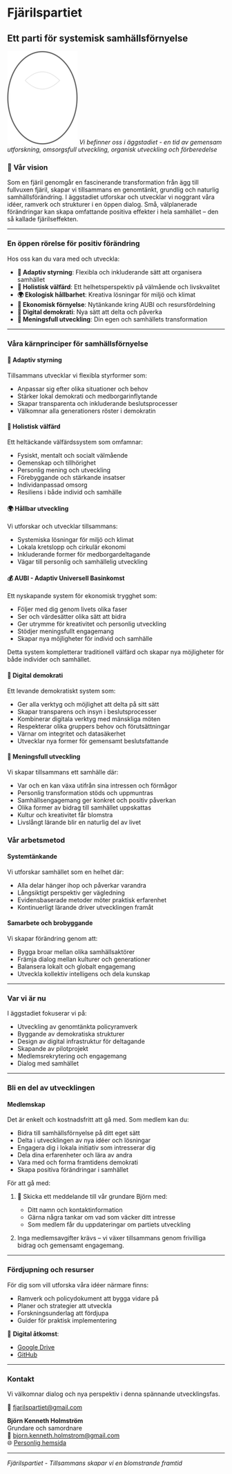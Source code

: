# Fjärilspartiet
## Ett parti för systemisk samhällsförnyelse

![Ett parti i utveckling](fjärilsägg.png)
*Vi befinner oss i äggstadiet - en tid av gemensam utforskning, omsorgsfull utveckling, organisk utveckling och förberedelse*

### 🦋 Vår vision
Som en fjäril genomgår en fascinerande transformation från ägg till fullvuxen fjäril, skapar vi tillsammans en genomtänkt, grundlig och naturlig samhällsförändring. I äggstadiet utforskar och utvecklar vi noggrant våra idéer, ramverk och strukturer i en öppen dialog. Små, välplanerade förändringar kan skapa omfattande positiva effekter i hela samhället – den så kallade fjärilseffekten.

---

### En öppen rörelse för positiv förändring
Hos oss kan du vara med och utveckla:
* **🧩 Adaptiv styrning**: Flexibla och inkluderande sätt att organisera samhället
* **💚 Holistisk välfärd**: Ett helhetsperspektiv på välmående och livskvalitet
* **🌍 Ekologisk hållbarhet**: Kreativa lösningar för miljö och klimat
* **💫 Ekonomisk förnyelse**: Nytänkande kring AUBI och resursfördelning
* **🔗 Digital demokrati**: Nya sätt att delta och påverka
* **🌺 Meningsfull utveckling**: Din egen och samhällets transformation

---

### Våra kärnprinciper för samhällsförnyelse

#### 🧩 Adaptiv styrning
Tillsammans utvecklar vi flexibla styrformer som:
* Anpassar sig efter olika situationer och behov
* Stärker lokal demokrati och medborgarinflytande
* Skapar transparenta och inkluderande beslutsprocesser
* Välkomnar alla generationers röster i demokratin

#### 💚 Holistisk välfärd
Ett heltäckande välfärdssystem som omfamnar:
* Fysiskt, mentalt och socialt välmående
* Gemenskap och tillhörighet
* Personlig mening och utveckling
* Förebyggande och stärkande insatser
* Individanpassad omsorg
* Resiliens i både individ och samhälle

#### 🌍 Hållbar utveckling
Vi utforskar och utvecklar tillsammans:
* Systemiska lösningar för miljö och klimat
* Lokala kretslopp och cirkulär ekonomi
* Inkluderande former för medborgardeltagande
* Vägar till personlig och samhällelig utveckling

#### 💰 AUBI - Adaptiv Universell Basinkomst
Ett nyskapande system för ekonomisk trygghet som:
* Följer med dig genom livets olika faser
* Ser och värdesätter olika sätt att bidra
* Ger utrymme för kreativitet och personlig utveckling
* Stödjer meningsfullt engagemang
* Skapar nya möjligheter för individ och samhälle

Detta system kompletterar traditionell välfärd och skapar nya möjligheter för både individer och samhället.

#### 🤝 Digital demokrati
Ett levande demokratiskt system som:
* Ger alla verktyg och möjlighet att delta på sitt sätt
* Skapar transparens och insyn i beslutsprocesser
* Kombinerar digitala verktyg med mänskliga möten
* Respekterar olika gruppers behov och förutsättningar
* Värnar om integritet och datasäkerhet
* Utvecklar nya former för gemensamt beslutsfattande

#### 🌺 Meningsfull utveckling
Vi skapar tillsammans ett samhälle där:
* Var och en kan växa utifrån sina intressen och förmågor
* Personlig transformation stöds och uppmuntras
* Samhällsengagemang ger konkret och positiv påverkan
* Olika former av bidrag till samhället uppskattas
* Kultur och kreativitet får blomstra
* Livslångt lärande blir en naturlig del av livet

### Vår arbetsmetod

#### Systemtänkande
Vi utforskar samhället som en helhet där:
* Alla delar hänger ihop och påverkar varandra
* Långsiktigt perspektiv ger vägledning
* Evidensbaserade metoder möter praktisk erfarenhet
* Kontinuerligt lärande driver utvecklingen framåt

#### Samarbete och brobyggande
Vi skapar förändring genom att:
* Bygga broar mellan olika samhällsaktörer
* Främja dialog mellan kulturer och generationer
* Balansera lokalt och globalt engagemang
* Utveckla kollektiv intelligens och dela kunskap

---

### Var vi är nu
I äggstadiet fokuserar vi på:
* Utveckling av genomtänkta policyramverk
* Byggande av demokratiska strukturer
* Design av digital infrastruktur för deltagande
* Skapande av pilotprojekt
* Medlemsrekrytering och engagemang
* Dialog med samhället

---

### Bli en del av utvecklingen

#### Medlemskap
Det är enkelt och kostnadsfritt att gå med. Som medlem kan du:
* Bidra till samhällsförnyelse på ditt eget sätt
* Delta i utvecklingen av nya idéer och lösningar
* Engagera dig i lokala initiativ som intresserar dig
* Dela dina erfarenheter och lära av andra
* Vara med och forma framtidens demokrati
* Skapa positiva förändringar i samhället

För att gå med:
1. 📨 Skicka ett meddelande till vår grundare Björn med:
   * Ditt namn och kontaktinformation
   * Gärna några tankar om vad som väcker ditt intresse
   * Som medlem får du uppdateringar om partiets utveckling

2. Inga medlemsavgifter krävs – vi växer tillsammans genom frivilliga bidrag och gemensamt engagemang.

---

### Fördjupning och resurser

För dig som vill utforska våra idéer närmare finns:
* Ramverk och policydokument att bygga vidare på
* Planer och strategier att utveckla
* Forskningsunderlag att fördjupa
* Guider för praktisk implementering

🔗 **Digital åtkomst**:
* [Google Drive](https://tinyurl.com/fjarilspartiets-dokument)
* [GitHub](https://github.com/fjarilspartiet-se/fjarilspartiet)

---

### Kontakt
Vi välkomnar dialog och nya perspektiv i denna spännande utvecklingsfas.

📧 fjarilspartiet@gmail.com

**Björn Kenneth Holmström**  
Grundare och samordnare  
📧 bjorn.kenneth.holmstrom@gmail.com  
🌐 [Personlig hemsida](https://bjornkennethholmstrom.wordpress.com/contact/)

---

*Fjärilspartiet - Tillsammans skapar vi en blomstrande framtid*
